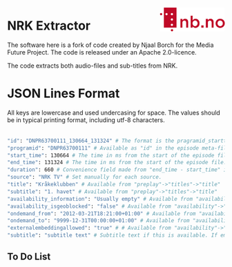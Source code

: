 [<img align="right" width="150px" src="../images/nblogo.png">](https://ai.nb.no)
# NRK Extractor
The software here is a fork of code created by Njaal Borch for the Media Future Project. The code is released under an Apache 2.0-licence.

The code extracts both audio-files and sub-titles from NRK.

# JSON Lines Format
All keys are lowercase and used undercasing for space. The values should be in typical printing format, including utf-8 characters.

```bash

"id": "DNPR63700111_130664_131324" # The format is the pragramid_starttime(ms)_stoptime(ms).
"programid": "DNPR63700111" # Available as "id" in the episode meta-file
"start_time": 130664 # The time in ms from the start of the episode file.
"end_time": 131324 # The time in ms from the start of the episode file.
"duration": 660 # Convenience field made from "end_time - start_time" in ms. 
"source": "NRK TV" # Set manually for each source. 
"title": "Kråkeklubben" # Available from "preplay"->"titles"->"title"
"subtitle": "1. havet" # Available from "preplay"->"titles"->"title"
"availability_information": "Usually empty" # Available from "availability"->"information". If empty, the key should be dropdded
"availability_isgeoblocked": "false" # Available from "availability"->"isGeoBlocked". Encoded as string here, "true" or "false"
"ondemand_from": "2012-03-21T18:21:00+01:00" # Available from "availability"->"onDemand"->"from".
"ondemand_to": "9999-12-31T00:00:00+01:00" # Available from "availability"->"onDemand"->"to".
"externalembeddingallowed": "true" # # Available from "availability"->"externalEmbeddingAllowed". Encoded as string here, "true" or "false"
"subtitle": "subtitle text" # Subtitle text if this is available. If empty, the key should be dropdded.

```


## To Do List
